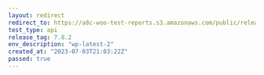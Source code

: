 ```yaml
---
layout: redirect
redirect_to: https://a8c-woo-test-reports.s3.amazonaws.com/public/release/7.8.2/wp-latest-2/api/index.html
test_type: api
release_tag: 7.8.2
env_description: "wp-latest-2"
created_at: "2023-07-03T21:03:22Z"
passed: true
---
```

